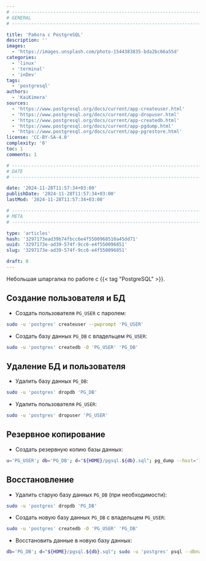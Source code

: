 ```yaml
---
# -------------------------------------------------------------------------------------------------------------------- #
# GENERAL
# -------------------------------------------------------------------------------------------------------------------- #

title: 'Работа с PostgreSQL'
description: ''
images:
  - 'https://images.unsplash.com/photo-1544383835-bda2bc66a55d'
categories:
  - 'linux'
  - 'terminal'
  - 'inDev'
tags:
  - 'postgresql'
authors:
  - 'KaiKimera'
sources:
  - 'https://www.postgresql.org/docs/current/app-createuser.html'
  - 'https://www.postgresql.org/docs/current/app-dropuser.html'
  - 'https://www.postgresql.org/docs/current/app-createdb.html'
  - 'https://www.postgresql.org/docs/current/app-pgdump.html'
  - 'https://www.postgresql.org/docs/current/app-pgrestore.html'
license: 'CC-BY-SA-4.0'
complexity: '0'
toc: 1
comments: 1

# -------------------------------------------------------------------------------------------------------------------- #
# DATE
# -------------------------------------------------------------------------------------------------------------------- #

date: '2024-11-28T11:57:34+03:00'
publishDate: '2024-11-28T11:57:34+03:00'
lastMod: '2024-11-28T11:57:34+03:00'

# -------------------------------------------------------------------------------------------------------------------- #
# META
# -------------------------------------------------------------------------------------------------------------------- #

type: 'articles'
hash: '3297173ead39b74fbcc6e4f5500968510a45dd71'
uuid: '3297173e-ad39-574f-9cc6-e4f550096851'
slug: '3297173e-ad39-574f-9cc6-e4f550096851'

draft: 0
---
```


Небольшая шпаргалка по работе с {{< tag "PostgreSQL" >}}.

<!--more-->

## Создание пользователя и БД 

- Создать пользователя `PG_USER` с паролем:

```bash
sudo -u 'postgres' createuser --pwprompt 'PG_USER'
```

- Создать базу данных `PG_DB` с владельцем `PG_USER`:

```bash
sudo -u 'postgres' createdb -O 'PG_USER' 'PG_DB'
```
## Удаление БД и пользователя

- Удалить базу данных `PG_DB`:

```bash
sudo -u 'postgres' dropdb 'PG_DB'
```

- Удалить пользователя `PG_USER`:

```bash
sudo -u 'postgres' dropuser 'PG_USER'
```

## Резервное копирование

- Создать резервную копию базы данных:

```bash
u='PG_USER'; db='PG_DB'; d="${HOME}/pgsql.${db}.sql"; pg_dump --host='127.0.0.1' --port='5432' --username="${u}" --password --dbname="${db}" -f "${d}"
```

## Восстановление

- Удалить старую базу данных `PG_DB` (при необходимости):

```bash
sudo -u 'postgres' dropdb 'PG_DB'
```

- Создать новую базу данных `PG_DB` с владельцем `PG_USER`:

```bash
sudo -u 'postgres' createdb -O 'PG_USER' 'PG_DB'
```

- Восстановить данные в новую базу данных:

```bash
db='PG_DB'; d="${HOME}/pgsql.${db}.sql"; sudo -u 'postgres' psql --dbname="${db}" -f "${d}"
```
